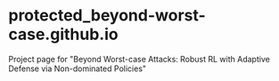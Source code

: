 # protected_beyond-worst-case.github.io
Project page for "Beyond Worst-case Attacks: Robust RL with Adaptive Defense via Non-dominated Policies"
